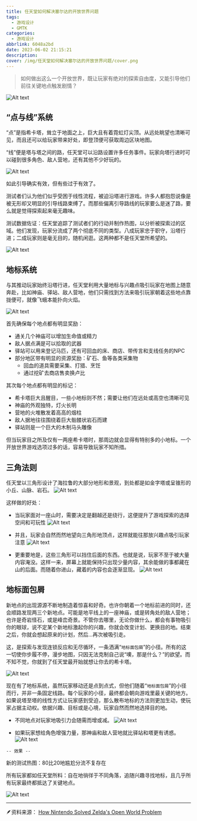 ```yaml
---
title: 任天堂如何解决塞尔达的开放世界问题
tags:
  - 游戏设计
  - GMTK
categories:
  - 游戏设计
abbrlink: 6048a2bd
date: 2023-06-02 21:15:21
description: 
cover: /img/任天堂如何解决塞尔达的开放世界问题/cover.png
---
```




> 如何做出这么一个开放世界，既让玩家有绝对的探索自由度，又能引导他们前往关键地点触发剧情？

![Alt text](../img/%E4%BB%BB%E5%A4%A9%E5%A0%82%E5%A6%82%E4%BD%95%E8%A7%A3%E5%86%B3%E5%A1%9E%E5%B0%94%E8%BE%BE%E7%9A%84%E5%BC%80%E6%94%BE%E4%B8%96%E7%95%8C%E9%97%AE%E9%A2%98/1687224332681.png)


## “点与线”系统

“点”是指希卡塔，耸立于地面之上，巨大且有着霓虹灯尖顶。从远处眺望也清晰可见，而且还可以给玩家带来好处，即登顶便可获取周边区块地图。

“线”便是塔与塔之间的路，任天堂可以沿路设置许多任务事件。玩家向塔行进时可以碰到很多角色、敌人营地，还有其他不少好玩的。

![Alt text](../img/%E4%BB%BB%E5%A4%A9%E5%A0%82%E5%A6%82%E4%BD%95%E8%A7%A3%E5%86%B3%E5%A1%9E%E5%B0%94%E8%BE%BE%E7%9A%84%E5%BC%80%E6%94%BE%E4%B8%96%E7%95%8C%E9%97%AE%E9%A2%98/1687224726498.png)

如此引导确实有效，但有些过于有效了。

测试者们认为他们似乎受困于线性流程，被迫沿塔进行游戏。许多人都抱怨说像是被无形却又明显的引导线路束缚了。而那些偏离引导路线的玩家要么是迷了路，要么就是觉得探索起来毫无趣味。

测试数据佐证：任天堂追踪了测试者们的行动并制作热图，以分析被探索过的区域。他们发现，玩家分流成了两个彻底不同的类型。八成玩家忠于职守，沿塔行进；二成玩家则是毫无目的，随机闲逛。这两种都不是任天堂所希望的。

![Alt text](../img/%E4%BB%BB%E5%A4%A9%E5%A0%82%E5%A6%82%E4%BD%95%E8%A7%A3%E5%86%B3%E5%A1%9E%E5%B0%94%E8%BE%BE%E7%9A%84%E5%BC%80%E6%94%BE%E4%B8%96%E7%95%8C%E9%97%AE%E9%A2%98/1687225090507.png)


## 地标系统

与其推动玩家始终沿塔行进，任天堂利用大量地标与兴趣点吸引玩家在地图上随意奔赴，比如神庙、驿站、敌人营地，他们只需找到方法来吸引玩家朝着这些地点靠拢便可，就像飞蛾本能扑向火焰。

![Alt text](../img/%E4%BB%BB%E5%A4%A9%E5%A0%82%E5%A6%82%E4%BD%95%E8%A7%A3%E5%86%B3%E5%A1%9E%E5%B0%94%E8%BE%BE%E7%9A%84%E5%BC%80%E6%94%BE%E4%B8%96%E7%95%8C%E9%97%AE%E9%A2%98/1687225512576.png)

首先确保每个地点都有明显奖励：
- 通关几个神庙可以增加生命值或精力
- 敌人据点满是可以拾取的武器
- 驿站可以用来登记马匹，还有可回血的床、商店、带传言和支线任务的NPC
- 部分地区带有明显的资源奖励：矿石、鱼等各类采集物
  - 回血的道具需要采集、打猎、烹饪
  - 通过挖矿去商店售卖换卢比


其次每个地点都有明显的标记：
- 希卡塔巨大且醒目，一些小地标则不然；需要让他们在远处或高空也清晰可见
- 神庙的外观独特，灯火长明
- 营地的火堆散发着高高的烟柱
- 敌人据地往往围绕着巨大骷髅状岩石而建
- 驿站则是一个巨大的木制马头雕像

但当玩家目之所及仅有一两座希卡塔时，那周边就会显得有特别多的小地标。一个开放世界游戏选项过多的话，容易导致玩家不知所措。

## 三角法则

任天堂以三角形设计了海拉鲁的大部分地形和景观，到处都是如金字塔或呈锥形的小丘、山脉、岩石。
![Alt text](../img/%E4%BB%BB%E5%A4%A9%E5%A0%82%E5%A6%82%E4%BD%95%E8%A7%A3%E5%86%B3%E5%A1%9E%E5%B0%94%E8%BE%BE%E7%9A%84%E5%BC%80%E6%94%BE%E4%B8%96%E7%95%8C%E9%97%AE%E9%A2%98/1687226503322.png)


这样做的好处：
- 当玩家面对一座山时，需要决定是翻越还是绕行，这便提升了游戏探索的选择空间和可玩性
![Alt text](../img/%E4%BB%BB%E5%A4%A9%E5%A0%82%E5%A6%82%E4%BD%95%E8%A7%A3%E5%86%B3%E5%A1%9E%E5%B0%94%E8%BE%BE%E7%9A%84%E5%BC%80%E6%94%BE%E4%B8%96%E7%95%8C%E9%97%AE%E9%A2%98/1687226778491.png)


- 并且，玩家会自然而然地望向三角形地顶点，这样就能往那放兴趣点吸引玩家注意
![Alt text](../img/%E4%BB%BB%E5%A4%A9%E5%A0%82%E5%A6%82%E4%BD%95%E8%A7%A3%E5%86%B3%E5%A1%9E%E5%B0%94%E8%BE%BE%E7%9A%84%E5%BC%80%E6%94%BE%E4%B8%96%E7%95%8C%E9%97%AE%E9%A2%98/1687227641243.png)

- 更重要地是，这些三角形可以挡住后面的东西。也就是说，玩家不至于被大量内容淹没。这样一来，屏幕上就能保持只出现少量内容，其余能做的事都藏在山的后面。而随着你进山，藏着的内容也会逐渐显现。
![Alt text](../img/%E4%BB%BB%E5%A4%A9%E5%A0%82%E5%A6%82%E4%BD%95%E8%A7%A3%E5%86%B3%E5%A1%9E%E5%B0%94%E8%BE%BE%E7%9A%84%E5%BC%80%E6%94%BE%E4%B8%96%E7%95%8C%E9%97%AE%E9%A2%98/1687227748307.png)


## 地标面包屑

新地点的出现源源不断地制造着惊喜和好奇。也许你朝着一个地标前进的同时，还会顺路发现两三个新地点。可能是地平线上的一座神庙，或是转角处的敌人营地；也许是奇岩怪石，或是峰峦奇景。不管你去哪里，无论你做什么，都会有事物吸引你的眼球，说不定某个新地标激起你的兴趣，你就会改变计划、更换目的地。结束之后，你就会想起原来的计划，然后...再次被吸引走。

这，是探索与发现连锁反应和无尽循环，一条洒满“`地标面包屑`”的小径。所有的这一切使你步履不停，漫步地图，只因无法克制自己说“噢，那是什么？”的欲望。而不知不觉，你就到了任天堂最开始就想让你去的希卡塔。

![Alt text](../img/%E4%BB%BB%E5%A4%A9%E5%A0%82%E5%A6%82%E4%BD%95%E8%A7%A3%E5%86%B3%E5%A1%9E%E5%B0%94%E8%BE%BE%E7%9A%84%E5%BC%80%E6%94%BE%E4%B8%96%E7%95%8C%E9%97%AE%E9%A2%98/1687228596617.png)

现在有了地标系统，虽然玩家移动还是点到点式，但他们随着“`地标面包屑`”的小径而行，并非一条固定线路。每个玩家的小径，最终都会朝向游戏里最关键的地方。如果说塔至塔的线性方式让玩家感到受迫，那么散布地标的方法则更加生动，使玩家占据主动权。依据兴趣、目标或是心境，玩家自然而然地选择目的地。

- 不同地点对玩家地吸引力会随需而增或减。
![Alt text](../img/%E4%BB%BB%E5%A4%A9%E5%A0%82%E5%A6%82%E4%BD%95%E8%A7%A3%E5%86%B3%E5%A1%9E%E5%B0%94%E8%BE%BE%E7%9A%84%E5%BC%80%E6%94%BE%E4%B8%96%E7%95%8C%E9%97%AE%E9%A2%98/1687228946823.png)

- 如果玩家想给角色增强力量，那神庙和敌人营地就比驿站和塔更有诱惑。
![Alt text](../img/%E4%BB%BB%E5%A4%A9%E5%A0%82%E5%A6%82%E4%BD%95%E8%A7%A3%E5%86%B3%E5%A1%9E%E5%B0%94%E8%BE%BE%E7%9A%84%E5%BC%80%E6%94%BE%E4%B8%96%E7%95%8C%E9%97%AE%E9%A2%98/1687229347015.png)


`-- 效果 --`

新的测试热图：80比20地尴尬分流不复存在

所有玩家都如任天堂所料：自在地徜徉于不同角落，追随兴趣寻找地标，且几乎所有玩家最终都抵达了关键地点。

![Alt text](../img/%E4%BB%BB%E5%A4%A9%E5%A0%82%E5%A6%82%E4%BD%95%E8%A7%A3%E5%86%B3%E5%A1%9E%E5%B0%94%E8%BE%BE%E7%9A%84%E5%BC%80%E6%94%BE%E4%B8%96%E7%95%8C%E9%97%AE%E9%A2%98/1687229458798.png)


---

🪶资料来源：
[How Nintendo Solved Zelda's Open World Problem](https://www.youtube.com/watch?v=CZzcVs8tNfE)